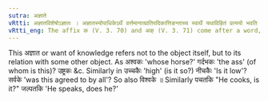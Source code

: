```yaml
---
sutra: अज्ञाते
vRtti: अज्ञातविशेषोऽज्ञातः । अज्ञातस्योपाधिकेऽर्थे वर्त्तमानात्प्रातिपदिकात्तिङन्ताच्च स्वार्थे यथाविहितं प्रत्ययो भवति ॥
vRtti_eng: The affix क (V. 3. 70) and अक् (V. 3. 71) come after a word, noun or verb, when something or somebody not known, is spoken of.
---
```

This अज्ञात or want of knowledge refers not to the object itself, but to its relation with some other object. As अश्वकः 'whose horse?' गर्दभकः 'the ass' (of whom is this)? उष्ट्रकः &c. Similarly in उच्चकैः 'high' (is it so?) नीचकैः 'Is it low'? सर्वके 'was this agreed to by all'? So also विश्वके ॥ Similarly पचतकि "He cooks, is it?" जल्पतकि 'He speaks, does he?'
